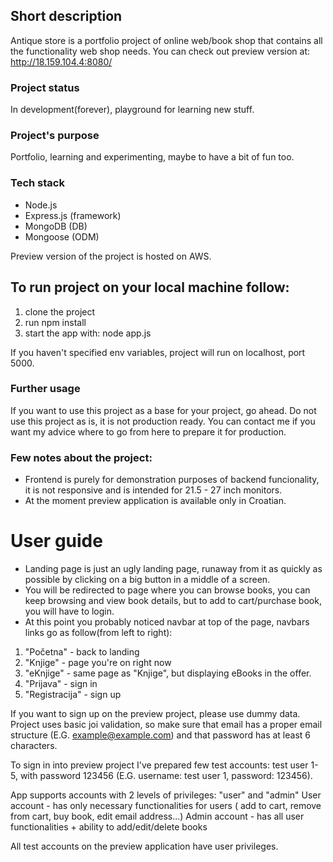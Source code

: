 
## Short description
Antique store is a portfolio project of online web/book shop that contains all the functionality web shop needs. 
You can check out preview version at: http://18.159.104.4:8080/


### Project status
In development(forever), playground for learning new stuff.

### Project's purpose
Portfolio, learning and experimenting, maybe to have a bit of fun too.


### Tech stack
- Node.js
- Express.js (framework)  
- MongoDB (DB)
- Mongoose (ODM)

Preview version of the project is hosted on AWS.



## To run project on your local machine follow:

1. clone the project
2. run npm install
3. start the app with: node app.js

If you haven't specified env variables, project will run on localhost, port 5000.


### Further usage
If you want to use this project as a base for your project, go ahead. Do not use this project as is, it is not production ready. 
You can contact me if you want my advice where to go from here to prepare it for production.


### Few notes about the project:
- Frontend is purely for demonstration purposes of backend funcionality, it is not responsive and is intended for 21.5 - 27 inch monitors.
- At the moment preview application is available only in Croatian.

# User guide

- Landing page is just an ugly landing page, runaway from it as quickly as possible by clicking on a big button in a middle of a screen.
- You will be redirected to page where you can browse books, you can keep browsing and view book details, but to add to cart/purchase book, you will have to login.
- At this point you probably noticed navbar at top of the page, navbars links go as follow(from left to right):
1. "Početna" - back to landing
2. "Knjige" - page you're on right now
3. "eKnjige" - same page as "Knjige", but displaying eBooks in the offer.
4. "Prijava" - sign in
5. "Registracija" - sign up

If you want to sign up on the preview project, please use dummy data. Project uses basic joi validation, so make sure that email has a proper email structure (E.G. example@example.com) and that password has at least 6 characters.

To sign in into preview project I've prepared few test accounts: test user 1-5, with password 123456 (E.G.  username: test user 1, password: 123456).

App supports accounts with 2 levels of privileges: "user" and "admin"
User account - has only necessary functionalities for users ( add to cart, remove from cart, buy book, edit email address...)
Admin account - has all user functionalities + ability to add/edit/delete books

All test accounts on the preview application have user privileges.


